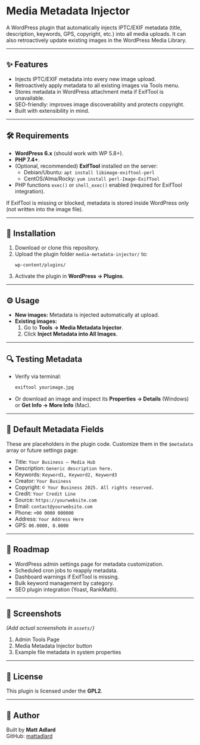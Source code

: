 # Media Metadata Injector

A WordPress plugin that automatically injects IPTC/EXIF metadata (title, description, keywords, GPS, copyright, etc.) into all media uploads. It can also retroactively update existing images in the WordPress Media Library.

---

## ✨ Features
- Injects IPTC/EXIF metadata into every new image upload.
- Retroactively apply metadata to all existing images via Tools menu.
- Stores metadata in WordPress attachment meta if ExifTool is unavailable.
- SEO-friendly: improves image discoverability and protects copyright.
- Built with extensibility in mind.

---

## 🛠 Requirements
- **WordPress 6.x** (should work with WP 5.8+).
- **PHP 7.4+**.
- (Optional, recommended) **ExifTool** installed on the server:
  - Debian/Ubuntu: `apt install libimage-exiftool-perl`
  - CentOS/Alma/Rocky: `yum install perl-Image-ExifTool`
- PHP functions `exec()` or `shell_exec()` enabled (required for ExifTool integration).

If ExifTool is missing or blocked, metadata is stored inside WordPress only (not written into the image file).

---

## 🚀 Installation
1. Download or clone this repository.
2. Upload the plugin folder `media-metadata-injector/` to:
   ```
   wp-content/plugins/
   ```
3. Activate the plugin in **WordPress → Plugins**.

---

## ⚙️ Usage
- **New images:** Metadata is injected automatically at upload.
- **Existing images:**
  1. Go to **Tools → Media Metadata Injector**.
  2. Click **Inject Metadata into All Images**.

---

## 🔍 Testing Metadata
- Verify via terminal:
  ```bash
  exiftool yourimage.jpg
  ```
- Or download an image and inspect its **Properties → Details** (Windows) or **Get Info → More Info** (Mac).

---

## 🧭 Default Metadata Fields
These are placeholders in the plugin code. Customize them in the `$metadata` array or future settings page:
- Title: `Your Business – Media Hub`
- Description: `Generic description here.`
- Keywords: `Keyword1, Keyword2, Keyword3`
- Creator: `Your Business`
- Copyright: `© Your Business 2025. All rights reserved.`
- Credit: `Your Credit Line`
- Source: `https://yourwebsite.com`
- Email: `contact@yourwebsite.com`
- Phone: `+00 0000 000000`
- Address: `Your Address Here`
- GPS: `00.0000, 0.0000`

---

## 🧩 Roadmap
- WordPress admin settings page for metadata customization.
- Scheduled cron jobs to reapply metadata.
- Dashboard warnings if ExifTool is missing.
- Bulk keyword management by category.
- SEO plugin integration (Yoast, RankMath).

---

## 📸 Screenshots
*(Add actual screenshots in `assets/`)*

1. Admin Tools Page
2. Media Metadata Injector button
3. Example file metadata in system properties

---

## 📜 License
This plugin is licensed under the **GPL2**.

---

## 👤 Author
Built by **Matt Adlard**  
GitHub: [mattadlard](https://github.com/mattadlard)

